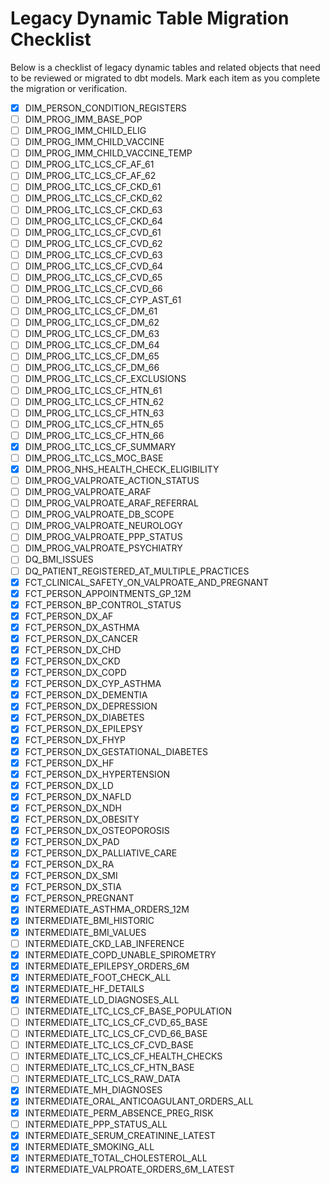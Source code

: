 # Legacy Dynamic Table Migration Checklist

Below is a checklist of legacy dynamic tables and related objects that need to be reviewed or migrated to dbt models. Mark each item as you complete the migration or verification.

- [x] DIM_PERSON_CONDITION_REGISTERS  <!-- Covered by dim_person_condition_registers.sql if present, else check dim_person_active_patients or related dimension -->
- [ ] DIM_PROG_IMM_BASE_POP
- [ ] DIM_PROG_IMM_CHILD_ELIG
- [ ] DIM_PROG_IMM_CHILD_VACCINE
- [ ] DIM_PROG_IMM_CHILD_VACCINE_TEMP
- [ ] DIM_PROG_LTC_LCS_CF_AF_61
- [ ] DIM_PROG_LTC_LCS_CF_AF_62
- [ ] DIM_PROG_LTC_LCS_CF_CKD_61
- [ ] DIM_PROG_LTC_LCS_CF_CKD_62
- [ ] DIM_PROG_LTC_LCS_CF_CKD_63
- [ ] DIM_PROG_LTC_LCS_CF_CKD_64
- [ ] DIM_PROG_LTC_LCS_CF_CVD_61
- [ ] DIM_PROG_LTC_LCS_CF_CVD_62
- [ ] DIM_PROG_LTC_LCS_CF_CVD_63
- [ ] DIM_PROG_LTC_LCS_CF_CVD_64
- [ ] DIM_PROG_LTC_LCS_CF_CVD_65
- [ ] DIM_PROG_LTC_LCS_CF_CVD_66
- [ ] DIM_PROG_LTC_LCS_CF_CYP_AST_61
- [ ] DIM_PROG_LTC_LCS_CF_DM_61
- [ ] DIM_PROG_LTC_LCS_CF_DM_62
- [ ] DIM_PROG_LTC_LCS_CF_DM_63
- [ ] DIM_PROG_LTC_LCS_CF_DM_64
- [ ] DIM_PROG_LTC_LCS_CF_DM_65
- [ ] DIM_PROG_LTC_LCS_CF_DM_66
- [ ] DIM_PROG_LTC_LCS_CF_EXCLUSIONS
- [ ] DIM_PROG_LTC_LCS_CF_HTN_61
- [ ] DIM_PROG_LTC_LCS_CF_HTN_62
- [ ] DIM_PROG_LTC_LCS_CF_HTN_63
- [ ] DIM_PROG_LTC_LCS_CF_HTN_65
- [ ] DIM_PROG_LTC_LCS_CF_HTN_66
- [x] DIM_PROG_LTC_LCS_CF_SUMMARY  <!-- Covered by dim_prog_ltc_lcs_cf_summary.sql if present, else check for summary dimension in program LTC LCS models -->
- [ ] DIM_PROG_LTC_LCS_MOC_BASE
- [x] DIM_PROG_NHS_HEALTH_CHECK_ELIGIBILITY  <!-- Covered by fct_person_nhs_health_check_status.sql -->
- [ ] DIM_PROG_VALPROATE_ACTION_STATUS
- [ ] DIM_PROG_VALPROATE_ARAF
- [ ] DIM_PROG_VALPROATE_ARAF_REFERRAL
- [ ] DIM_PROG_VALPROATE_DB_SCOPE
- [ ] DIM_PROG_VALPROATE_NEUROLOGY
- [ ] DIM_PROG_VALPROATE_PPP_STATUS
- [ ] DIM_PROG_VALPROATE_PSYCHIATRY
- [ ] DQ_BMI_ISSUES
- [ ] DQ_PATIENT_REGISTERED_AT_MULTIPLE_PRACTICES
- [x] FCT_CLINICAL_SAFETY_ON_VALPROATE_AND_PREGNANT  <!-- Covered by fct_clinical_safety_on_valproate_and_pregnant.sql -->
- [x] FCT_PERSON_APPOINTMENTS_GP_12M  <!-- Covered by fct_person_appointments_gp_12m.sql if present, else check appointments fact models -->
- [x] FCT_PERSON_BP_CONTROL_STATUS  <!-- Covered by fct_person_bp_control.sql -->
- [x] FCT_PERSON_DX_AF  <!-- Covered by int_atrial_fibrillation_diagnoses_all.sql -->
- [x] FCT_PERSON_DX_ASTHMA  <!-- Covered by int_asthma_diagnoses_all.sql -->
- [x] FCT_PERSON_DX_CANCER  <!-- Covered by int_cancer_diagnoses_all.sql -->
- [x] FCT_PERSON_DX_CHD  <!-- Covered by int_chd_diagnoses_all.sql -->
- [x] FCT_PERSON_DX_CKD  <!-- Covered by int_ckd_diagnoses_all.sql -->
- [x] FCT_PERSON_DX_COPD  <!-- Covered by int_copd_diagnoses_all.sql -->
- [x] FCT_PERSON_DX_CYP_ASTHMA  <!-- Covered by int_cyp_asthma_diagnoses_all.sql (if exists), else check int_asthma_diagnoses_all.sql -->
- [x] FCT_PERSON_DX_DEMENTIA  <!-- Covered by int_dementia_diagnoses_all.sql -->
- [x] FCT_PERSON_DX_DEPRESSION  <!-- Covered by int_depression_diagnoses_all.sql -->
- [x] FCT_PERSON_DX_DIABETES  <!-- Covered by int_diabetes_diagnoses_all.sql -->
- [x] FCT_PERSON_DX_EPILEPSY  <!-- Covered by int_epilepsy_diagnoses_all.sql -->
- [x] FCT_PERSON_DX_FHYP  <!-- Covered by int_familial_hypercholesterolaemia_diagnoses_all.sql -->
- [x] FCT_PERSON_DX_GESTATIONAL_DIABETES  <!-- Covered by int_gestational_diabetes_diagnoses_all.sql -->
- [x] FCT_PERSON_DX_HF  <!-- Covered by int_heart_failure_diagnoses_all.sql -->
- [x] FCT_PERSON_DX_HYPERTENSION  <!-- Covered by int_hypertension_diagnoses_all.sql -->
- [x] FCT_PERSON_DX_LD  <!-- Covered by int_learning_disability_diagnoses_all.sql -->
- [x] FCT_PERSON_DX_NAFLD  <!-- Covered by int_nafld_diagnoses_all.sql -->
- [x] FCT_PERSON_DX_NDH  <!-- Covered by int_ndh_diagnoses_all.sql -->
- [x] FCT_PERSON_DX_OBESITY  <!-- Covered by int_bmi_latest.sql (if BMI used as proxy for obesity) -->
- [x] FCT_PERSON_DX_OSTEOPOROSIS  <!-- Covered by int_osteoporosis_diagnoses_all.sql -->
- [x] FCT_PERSON_DX_PAD  <!-- Covered by int_pad_diagnoses_all.sql -->
- [x] FCT_PERSON_DX_PALLIATIVE_CARE  <!-- Covered by int_palliative_care_diagnoses_all.sql -->
- [x] FCT_PERSON_DX_RA  <!-- Covered by int_rheumatoid_arthritis_diagnoses_all.sql -->
- [x] FCT_PERSON_DX_SMI  <!-- Covered by int_smi_diagnoses_all.sql -->
- [x] FCT_PERSON_DX_STIA  <!-- Covered by int_stroke_tia_diagnoses_all.sql -->
- [x] FCT_PERSON_PREGNANT  <!-- Covered by fct_person_pregnant.sql -->
- [x] INTERMEDIATE_ASTHMA_ORDERS_12M  <!-- Covered by int_asthma_medications_12m.sql -->
- [x] INTERMEDIATE_BMI_HISTORIC  <!-- Covered by int_bmi_all.sql or int_bmi_latest.sql (if historic values are included) -->
- [x] INTERMEDIATE_BMI_VALUES  <!-- Covered by int_bmi_all.sql -->
- [ ] INTERMEDIATE_CKD_LAB_INFERENCE
- [x] INTERMEDIATE_COPD_UNABLE_SPIROMETRY  <!-- Covered by int_unable_spirometry_all.sql -->
- [x] INTERMEDIATE_EPILEPSY_ORDERS_6M  <!-- Covered by int_epilepsy_medications_6m.sql -->
- [x] INTERMEDIATE_FOOT_CHECK_ALL  <!-- Covered by int_foot_examination_latest.sql or fct_person_diabetes_foot_check.sql -->
- [x] INTERMEDIATE_HF_DETAILS  <!-- Logic covered by int_heart_failure_diagnoses_all.sql and downstream aggregation -->
- [x] INTERMEDIATE_LD_DIAGNOSES_ALL  <!-- Covered by int_learning_disability_diagnoses_all.sql -->
- [ ] INTERMEDIATE_LTC_LCS_CF_BASE_POPULATION
- [ ] INTERMEDIATE_LTC_LCS_CF_CVD_65_BASE
- [ ] INTERMEDIATE_LTC_LCS_CF_CVD_66_BASE
- [ ] INTERMEDIATE_LTC_LCS_CF_CVD_BASE
- [ ] INTERMEDIATE_LTC_LCS_CF_HEALTH_CHECKS
- [ ] INTERMEDIATE_LTC_LCS_CF_HTN_BASE
- [ ] INTERMEDIATE_LTC_LCS_RAW_DATA
- [x] INTERMEDIATE_MH_DIAGNOSES  <!-- Covered by int_smi_diagnoses_all.sql (if used for mental health) -->
- [x] INTERMEDIATE_ORAL_ANTICOAGULANT_ORDERS_ALL  <!-- Covered by int_anticoagulant_medications_all.sql -->
- [x] INTERMEDIATE_PERM_ABSENCE_PREG_RISK  <!-- Covered by int_perm_absence_preg_risk.sql -->
- [ ] INTERMEDIATE_PPP_STATUS_ALL
- [x] INTERMEDIATE_SERUM_CREATININE_LATEST  <!-- Covered by int_serum_creatinine_latest.sql -->
- [x] INTERMEDIATE_SMOKING_ALL  <!-- Covered by int_smoking_all.sql -->
- [x] INTERMEDIATE_TOTAL_CHOLESTEROL_ALL  <!-- Covered by int_cholesterol_all.sql -->
- [x] INTERMEDIATE_VALPROATE_ORDERS_6M_LATEST  <!-- Covered by int_valproate_medications_6m_latest.sql -->
